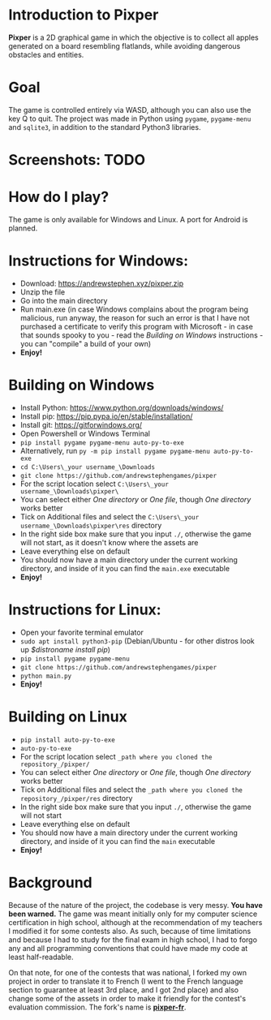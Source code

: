 # Introduction to Pixper
**Pixper** is a 2D graphical game in which the objective is to collect all apples generated on a board resembling flatlands, while avoiding dangerous obstacles and entities.

# Goal
The game is controlled entirely via WASD, although you can also use the key Q to quit. The project was made in Python using `pygame`, `pygame-menu` and `sqlite3`, in addition to the standard Python3 libraries.

# Screenshots: TODO

# How do I play?
The game is only available for Windows and Linux. A port for Android is planned.

# Instructions for Windows:
* Download: https://andrewstephen.xyz/pixper.zip
* Unzip the file
* Go into the main directory
* Run main.exe (in case Windows complains about the program being malicious, run anyway, the reason for such an error is that I have not purchased a certificate to verify this program with Microsoft - in case that sounds spooky to you - read the _Building on Windows_ instructions - you can "compile" a build of your own)
* **Enjoy!**
# Building on Windows
* Install Python: https://www.python.org/downloads/windows/
* Install pip: https://pip.pypa.io/en/stable/installation/
* Install git: https://gitforwindows.org/
* Open Powershell or Windows Terminal
* `pip install pygame pygame-menu auto-py-to-exe`
* Alternatively, run `py -m pip install pygame pygame-menu auto-py-to-exe`
* `cd C:\Users\_your username_\Downloads`
* `git clone https://github.com/andrewstephengames/pixper`
* For the script location select `C:\Users\_your username_\Downloads\pixper\`
* You can select either _One directory_ or _One file_, though _One directory_ works better
* Tick on Additional files and select the `C:\Users\_your username_\Downloads\pixper\res` directory
* In the right side box make sure that you input `./`, otherwise the game will not start, as it doesn't know where the assets are
* Leave everything else on default
* You should now have a main directory under the current working directory, and inside of it you can find the `main.exe` executable
* **Enjoy!**


# Instructions for Linux:
* Open your favorite terminal emulator
* `sudo apt install python3-pip` (Debian/Ubuntu - for other distros look up _$distroname install pip_)
* `pip install pygame pygame-menu`
* `git clone https://github.com/andrewstephengames/pixper`
* `python main.py`
* **Enjoy!**
# Building on Linux
* `pip install auto-py-to-exe`
* `auto-py-to-exe`
* For the script location select `_path where you cloned the repository_/pixper/`
* You can select either _One directory_ or _One file_, though _One directory_ works better
* Tick on Additional files and select the `_path where you cloned the repository_/pixper/res` directory
* In the right side box make sure that you input `./`, otherwise the game will not start
* Leave everything else on default
* You should now have a main directory under the current working directory, and inside of it you can find the `main` executable
* **Enjoy!**



# Background
Because of the nature of the project, the codebase is very messy. **You have been warned.** The game was meant initially only for my computer science certification in high school, although at the recommendation of my teachers I modified it for some contests also.  As such, because of time limitations and because I had to study for the final exam in high school, I had to forgo any and all programming conventions that could have made my code at least half-readable.

On that note, for one of the contests that was national, I forked my own project in order to translate it to French (I went to the French language section to guarantee at least 3rd place, and I got 2nd place) and also change some of the assets in order to make it friendly for the contest's evaluation commission. The fork's name is [**pixper-fr**](https://github.com/andrewstephengames/pixper-fr).

